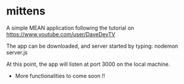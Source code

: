 # mittens
A simple MEAN application following the tutorial on https://www.youtube.com/user/DaveDevTV

The app can be downloaded, and server started by typing:
nodemon server.js

At this point, the app will listen at port 3000 on the local machine.

* More functionalities to come soon !!
